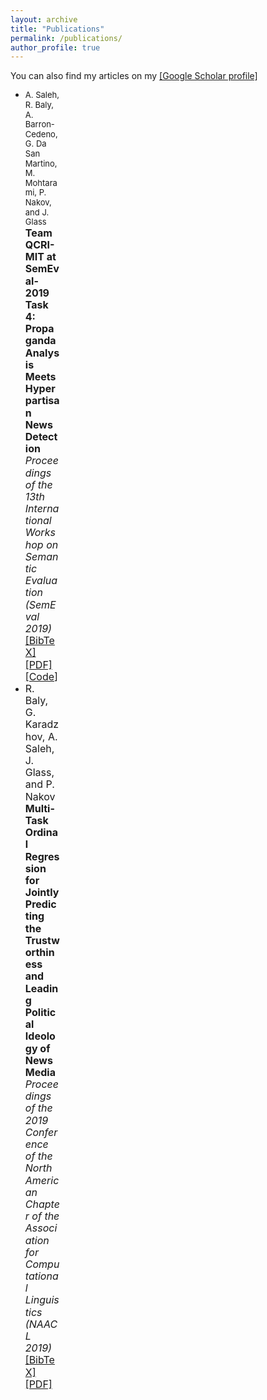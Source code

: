 ```yaml
---
layout: archive
title: "Publications"
permalink: /publications/
author_profile: true
---
```


<style>
@media screen and (min-width: 800px) {
  ul {margin-right: 425px;line-height: 1.2;}
}
</style>

You can also find my articles on my <a href="https://scholar.google.com/citations?user=XkEZl0gAAAAJ&hl=en">[Google Scholar profile]</a>

<ul>
<li ><font size="2.5"> A. Saleh, R. Baly, A. Barron-Cedeno, G. Da San Martino, M. Mohtarami, P. Nakov, and J. Glass</font>
  <br><font size="3"><b>Team QCRI-MIT at SemEval-2019 Task 4: Propaganda Analysis Meets Hyperpartisan News Detection</b></font><br>
<font size="3"><i>Proceedings of the 13th International Workshop on Semantic Evaluation (SemEval 2019)</i>
  </font><br />
  <a href="https://abdulsaleh.github.io/underconstruction"><font size="3">[BibTeX]</font></a>
  <a href="https://arxiv.org/pdf/1904.03513.pdf"><font size="3">[PDF]</font></a>
  <a href="https://github.com/AbdulSaleh/QCRI-MIT-SemEval2019-Task4"><font size="3">[Code]</font></a>
 
</li>

<li ><font size="3"> R. Baly, G. Karadzhov, A. Saleh, J. Glass, and P. Nakov</font>
  <br><font size="3"><b>Multi-Task Ordinal Regression for Jointly Predicting the Trustworthiness and Leading Political Ideology of News Media</b></font><br>
<font size="3"><i>Proceedings of the 2019 Conference of the North American Chapter of the Association for Computational Linguistics (NAACL 2019)</i>
  </font><br />
  <a href="https://abdulsaleh.github.io/underconstruction"><font size="3">[BibTeX]</font></a>
  <a href="https://arxiv.org/pdf/1904.00542.pdf"><font size="3">[PDF]</font></a> 
</li>
</ul>

